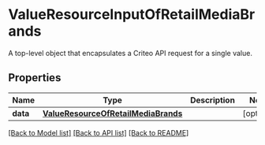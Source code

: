 # ValueResourceInputOfRetailMediaBrands

A top-level object that encapsulates a Criteo API request for a single value.

## Properties
Name | Type | Description | Notes
------------ | ------------- | ------------- | -------------
**data** | [**ValueResourceOfRetailMediaBrands**](ValueResourceOfRetailMediaBrands.md) |  | [optional] 

[[Back to Model list]](../README.md#documentation-for-models) [[Back to API list]](../README.md#documentation-for-api-endpoints) [[Back to README]](../README.md)


